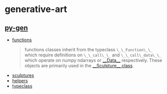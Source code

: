# generative-art

## [py-gen](/py-gen)
- [functions](/py-gen/src/functions)
    > functions classes inherit from the typeclass `\_\_Function\_\_` which require definitions on `\_\_call\_\_` and `\_\_call\_data\_\_` which operate on numpy ndarrays or [\_\_Data\_\_](/py-gen/src/atoms.py) respectively. These objects are primarily used in the [\_\_Sculpture\_\_ class](py-gen/src/typeclasee/__sculpture__.py).
- [sculptures](py-gen/src/sculptures)
- [helpers](py-gen/src/helpers)
- [typeclass](py-gen/src/typeclass)
